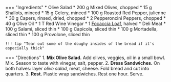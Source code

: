 === "Ingredients"
    * Olive Salad
        * 200 g Mixed Olives, chopped
        * 15 g Shallots, minced
        * 15 g Celery, minced
        * 100 g Roasted Red Pepper, julienne
        * 30 g Capers, rinsed, dried, chopped
        * 2 Pepperoncini Peppers, chopped
        * 40 g Olive Oil
        * 1 T Red Wine Vinegar
    * 1 [Focaccia Loaf](../bread/focaccia.md), halved
    * Deli Meat
        * 100 g Salami, sliced thin
        * 100 g Capicola, sliced thin
        * 100 g Mortadella, sliced thin
        * 100 g Provolone, sliced thin

    !!! tip "Tear out some of the doughy insides of the bread if it's especially thick"

=== "Directions"
    1. **Mix Olive Salad.** Add olives, veggies, oil in a small bowl. Mix. Season to taste with vinegar, salt, pepper.
    2. **Dress Sandwiches.** On both halves: layer *olive salad*, meat, cheese. Fold bread and cut into quarters.
    3. **Rest.** Plastic wrap sandwiches. Rest one hour. Serve.

[^1]:
    Royer, Blake. ["Classic Muffaletta Sandwich Recipe."](https://www.seriouseats.com/recipes/2010/09/dinner-tonight-muffaletta-sandwich.html) *Serious Eats.* 16 September 2010.
